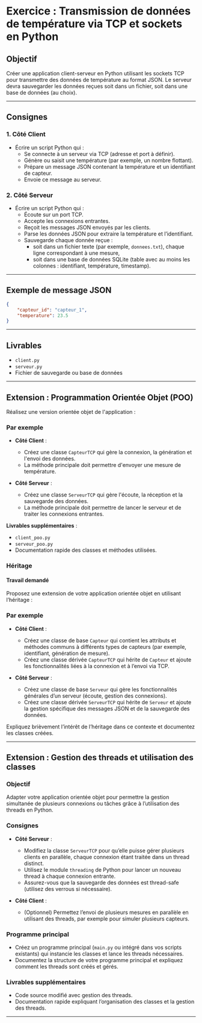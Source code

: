 # Exercice : Transmission de données de température via TCP et sockets en Python

## Objectif

Créer une application client-serveur en Python utilisant les sockets TCP pour transmettre des données de température au format JSON. Le serveur devra sauvegarder les données reçues soit dans un fichier, soit dans une base de données (au choix).

---

## Consignes

### 1. Côté Client

- Écrire un script Python qui :
    - Se connecte à un serveur via TCP (adresse et port à définir).
    - Génère ou saisit une température (par exemple, un nombre flottant).
    - Prépare un message JSON contenant la température et un identifiant de capteur.
    - Envoie ce message au serveur.

### 2. Côté Serveur

- Écrire un script Python qui :
    - Écoute sur un port TCP.
    - Accepte les connexions entrantes.
    - Reçoit les messages JSON envoyés par les clients.
    - Parse les données JSON pour extraire la température et l’identifiant.
    - Sauvegarde chaque donnée reçue :
        - soit dans un fichier texte (par exemple, `donnees.txt`), chaque ligne correspondant à une mesure,
        - soit dans une base de données SQLite (table avec au moins les colonnes : identifiant, température, timestamp).

---



## Exemple de message JSON

```json
{
    "capteur_id": "capteur_1",
    "temperature": 23.5
}
```

---

## Livrables

- `client.py`
- `serveur.py`
- Fichier de sauvegarde ou base de données

---

## Extension : Programmation Orientée Objet (POO)

Réalisez une version orientée objet de l'application :
### Par exemple

- **Côté Client** :  
    - Créez une classe `CapteurTCP` qui gère la connexion, la génération et l'envoi des données.
    - La méthode principale doit permettre d'envoyer une mesure de température.

- **Côté Serveur** :  
    - Créez une classe `ServeurTCP` qui gère l'écoute, la réception et la sauvegarde des données.
    - La méthode principale doit permettre de lancer le serveur et de traiter les connexions entrantes.

**Livrables supplémentaires** :  
- `client_poo.py`
- `serveur_poo.py`
- Documentation rapide des classes et méthodes utilisées.

### Héritage
#### Travail demandé

Proposez une extension de votre application orientée objet en utilisant l’héritage :
### Par exemple 
- **Côté Client** :  
    - Créez une classe de base `Capteur` qui contient les attributs et méthodes communs à différents types de capteurs (par exemple, identifiant, génération de mesure).
    - Créez une classe dérivée `CapteurTCP` qui hérite de `Capteur` et ajoute les fonctionnalités liées à la connexion et à l’envoi via TCP.

- **Côté Serveur** :  
    - Créez une classe de base `Serveur` qui gère les fonctionnalités générales d’un serveur (écoute, gestion des connexions).
    - Créez une classe dérivée `ServeurTCP` qui hérite de `Serveur` et ajoute la gestion spécifique des messages JSON et de la sauvegarde des données.

Expliquez brièvement l’intérêt de l’héritage dans ce contexte et documentez les classes créées.

---

## Extension : Gestion des threads et utilisation des classes

### Objectif

Adapter votre application orientée objet pour permettre la gestion simultanée de plusieurs connexions ou tâches grâce à l’utilisation des threads en Python.

### Consignes

- **Côté Serveur** :
    - Modifiez la classe `ServeurTCP` pour qu’elle puisse gérer plusieurs clients en parallèle, chaque connexion étant traitée dans un thread distinct.
    - Utilisez le module `threading` de Python pour lancer un nouveau thread à chaque connexion entrante.
    - Assurez-vous que la sauvegarde des données est thread-safe (utilisez des verrous si nécessaire).

- **Côté Client** :
    - (Optionnel) Permettez l’envoi de plusieurs mesures en parallèle en utilisant des threads, par exemple pour simuler plusieurs capteurs.

### Programme principal

- Créez un programme principal (`main.py` ou intégré dans vos scripts existants) qui instancie les classes et lance les threads nécessaires.
- Documentez la structure de votre programme principal et expliquez comment les threads sont créés et gérés.

### Livrables supplémentaires

- Code source modifié avec gestion des threads.
- Documentation rapide expliquant l’organisation des classes et la gestion des threads.

--- 
